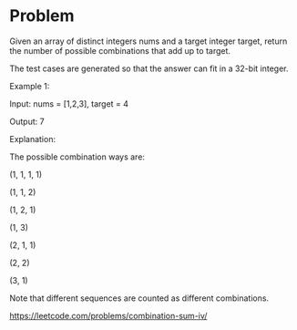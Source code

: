 # Problem

Given an array of distinct integers nums and a target integer target, return the number of possible combinations that
add up to target.

The test cases are generated so that the answer can fit in a 32-bit integer.

Example 1:

Input: nums = [1,2,3], target = 4

Output: 7

Explanation:

The possible combination ways are:

(1, 1, 1, 1)

(1, 1, 2)

(1, 2, 1)

(1, 3)

(2, 1, 1)

(2, 2)

(3, 1)

Note that different sequences are counted as different combinations.

https://leetcode.com/problems/combination-sum-iv/